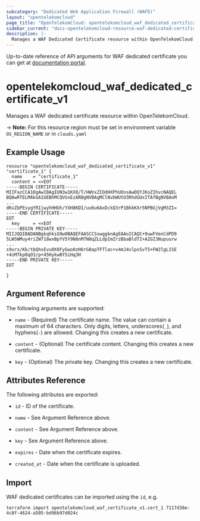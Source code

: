 ```yaml
---
subcategory: "Dedicated Web Application Firewall (WAFD)"
layout: "opentelekomcloud"
page_title: "OpenTelekomCloud: opentelekomcloud_waf_dedicated_certificate_v1"
sidebar_current: "docs-opentelekomcloud-resource-waf-dedicated-certificate-v1"
description: |-
  Manages a WAF Dedicated Certificate resource within OpenTelekomCloud.
---
```


Up-to-date reference of API arguments for WAF dedicated certificate you can get at
[documentation portal](https://docs.otc.t-systems.com/web-application-firewall-dedicated/api-ref/apis/certificate_management/index.html).

# opentelekomcloud_waf_dedicated_certificate_v1

Manages a WAF dedicated certificate resource within OpenTelekomCloud.

-> **Note:** For this resource region must be set in environment variable `OS_REGION_NAME` or in `clouds.yaml`

## Example Usage

```hcl
resource "opentelekomcloud_waf_dedicated_certificate_v1" "certificate_1" {
  name    = "certificate_1"
  content = <<EOT
-----BEGIN CERTIFICATE-----
MIIFazCCA1OgAwIBAgIUN3w1KX8/T/HWVxZIOdHXPhUOnsAwDQYJKoZIhvcNAQEL
BQAwRTELMAkGA1UEBhMCQVUxEzARBgNVBAgMClNvbWUtU3RhdGUxITAfBgNVBAoM
...
dKvZbPEsygYRIjwyhHHUh/YXH8KDI/uu6u6AxDckQ3rP1BkkKXr5NPBGjVgM3ZI=
-----END CERTIFICATE-----
EOT
  key     = <<EOT
-----BEGIN PRIVATE KEY-----
MIIJQQIBADANBgkqhkiG9w0BAQEFAASCCSswggknAgEAAoICAQC+9uwFVenCdPD9
5LWSWMuy4riZW718wxBpYV5Y9N8nM7N0qZLLdpImZrzBbaBldTI+AZGI3Nupuurw
...
s9urs/Kk/tbQhsEvu0X8FyGwo0zH6rG8apTFTlac+v4mJ4vlpxSvT5+FW2lgLISE
+4sM7kp0qO3/p+45HykwBY5iHq3H
-----END PRIVATE KEY-----
EOT

}
```

## Argument Reference

The following arguments are supported:

* `name` - (Required) The certificate name. The value can contain a maximum of 64 characters.
  Only digits, letters, underscores(`_`), and hyphens(`-`) are allowed. Changing this creates a new certificate.

* `content` - (Optional) The certificate content. Changing this creates a new certificate.

* `key` - (Optional) The private key. Changing this creates a new certificate.

## Attributes Reference

The following attributes are exported:

* `id` - ID of the certificate.

* `name` - See Argument Reference above.

* `content` - See Argument Reference above.

* `key` - See Argument Reference above.

* `expires` - Date when the certificate expires.

* `created_at` - Date when the certificate is uploaded.

## Import

WAF dedicated certificates can be imported using the `id`, e.g.

```shell
terraform import opentelekomcloud_waf_certificate_v1.cert_1 7117d38e-4c8f-4624-a505-bd96b97d024c
```
